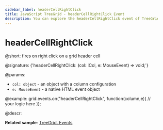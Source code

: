```yaml
---
sidebar_label: headerCellRightClick
title: JavaScript TreeGrid - headerCellRightClick Event 
description: You can explore the headerCellRightClick event of TreeGrid in the documentation of the DHTMLX JavaScript UI library. Browse developer guides and API reference, try out code examples and live demos, and download a free 30-day evaluation version of DHTMLX Suite 7.
---
```


# headerCellRightClick

@short: fires on right click on a grid header cell

@signature: {'headerCellRightClick: (col: ICol, e: MouseEvent) => void;'}

@params:
- `col: object` - an object with a column configuration
- `e: MouseEvent` - a native HTML event object

@example:
grid.events.on("headerCellRightClick", function(column,e){
    // your logic here
});

@descr:

**Related sample**: [TreeGrid. Events](https://snippet.dhtmlx.com/sgwnxshe)
